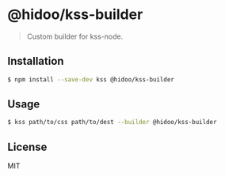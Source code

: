 # @hidoo/kss-builder

> Custom builder for kss-node.

## Installation

```sh
$ npm install --save-dev kss @hidoo/kss-builder
```

## Usage

```bash
$ kss path/to/css path/to/dest --builder @hidoo/kss-builder
```

## License

MIT
